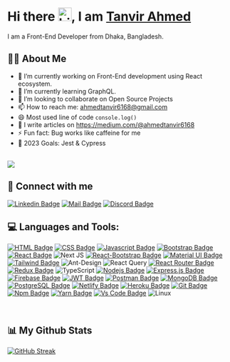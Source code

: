 # Hi there <img src="https://user-images.githubusercontent.com/1303154/88677602-1635ba80-d120-11ea-84d8-d263ba5fc3c0.gif" width="30px" alt="hi">, I am [Tanvir Ahmed](https://tanvir-ahmed.netlify.app/)

I am a Front-End Developer from Dhaka, Bangladesh.

## 🙋‍♂️ About Me

- 🔭 I’m currently working on Front-End development using React ecosystem.
- 🌱 I’m currently learning GraphQL.
- 👯 I’m looking to collaborate on Open Source Projects
- 📫 How to reach me: ahmedtanvir6168@gmail.com
- 😄 Most used line of code `console.log()`
- 👻 I write articles on https://medium.com/@ahmedtanvir6168
- ⚡ Fun fact: Bug works like caffeine for me
- 🎯 2023 Goals: Jest & Cypress

<br/>
<a href="https://github.com/Meghna-DAS/github-profile-views-counter">
    <img src="https://komarev.com/ghpvc/?username=tanvirahmed055">
</a>
<br/>

## 🚀 Connect with me

[![Linkedin Badge](https://img.shields.io/badge/LinkedIn-0077B5?style=for-the-badge&logo=linkedin&logoColor=white)](https://www.linkedin.com/in/tanvir-ahmed055)
[![Mail Badge](https://img.shields.io/badge/Gmail-D14836?style=for-the-badge&logo=gmail&logoColor=white)](mailto:ahmedtanvir6168@gmail.com)
[![Discord Badge](https://img.shields.io/badge/Discord-7289DA?style=for-the-badge&logo=discord&logoColor=white)](https://discordapp.com/users/768808881425612811)

## 💻 Languages and Tools:

[![HTML Badge](https://img.shields.io/badge/HTML5-E34F26?style=for-the-badge&logo=html5&logoColor=white)](https://github.com/tanvirahmed055)
[![CSS Badge](https://img.shields.io/badge/CSS3-1572B6?style=for-the-badge&logo=css3&logoColor=white)](https://github.com/tanvirahmed055)
[![Javascript Badge](https://img.shields.io/badge/JavaScript-F7DF1E?style=for-the-badge&logo=javascript&logoColor=black)](https://github.com/tanvirahmed055)
[![Bootstrap Badge](https://img.shields.io/badge/Bootstrap-563D7C?style=for-the-badge&logo=bootstrap&logoColor=white)](https://github.com/tanvirahmed055)
[![React Badge](https://img.shields.io/badge/React-20232A?style=for-the-badge&logo=react&logoColor=61DAFB)](https://github.com/tanvirahmed055)
![Next JS](https://img.shields.io/badge/Next-black?style=for-the-badge&logo=next.js&logoColor=white)
[![React-Bootstrap Badge](https://img.shields.io/badge/React_Bootstrap-CA4245?style=for-the-badge&logo=react-bootstrap&logoColor=white)](https://github.com/tanvirahmed055)
[![Material UI Badge](https://img.shields.io/badge/Material--UI-0081CB?style=for-the-badge&logo=material-ui&logoColor=white)](https://github.com/tanvirahmed055)
[![Tailwind Badge](https://img.shields.io/badge/Tailwind_CSS-38B2AC?style=for-the-badge&logo=tailwind-css&logoColor=white)](https://github.com/tanvirahmed055)
![Ant-Design](https://img.shields.io/badge/-AntDesign-%230170FE?style=for-the-badge&logo=ant-design&logoColor=white)
![React Query](https://img.shields.io/badge/-React%20Query-FF4154?style=for-the-badge&logo=react%20query&logoColor=white)
[![React Router Badge](https://img.shields.io/badge/React_Router-CA4245?style=for-the-badge&logo=react-router&logoColor=white)](https://github.com/tanvirahmed055)
[![Redux Badge](https://img.shields.io/badge/Redux-593D88?style=for-the-badge&logo=redux&logoColor=white)](https://github.com/tanvirahmed055)
![TypeScript](https://img.shields.io/badge/typescript-%23007ACC.svg?style=for-the-badge&logo=typescript&logoColor=white)
[![Nodejs Badge](https://img.shields.io/badge/Node.js-339933?style=for-the-badge&logo=nodedotjs&logoColor=white)](https://github.com/tanvirahmed055)
[![Express.js Badge](https://img.shields.io/badge/Express.js-000000?style=for-the-badge&logo=express&logoColor=white)](https://github.com/tanvirahmed055)
[![Firebase Badge](https://img.shields.io/badge/firebase-ffca28?style=for-the-badge&logo=firebase&logoColor=black)](https://github.com/tanvirahmed055)
[![JWT Badge](https://img.shields.io/badge/JWT-000000?style=for-the-badge&logo=JSON%20web%20tokens&logoColor=white)](https://github.com/tanvirahmed055)
[![Postman Badge](https://img.shields.io/badge/Postman-FF6C37?style=for-the-badge&logo=Postman&logoColor=white)](https://github.com/tanvirahmed055)
[![MongoDB Badge](https://img.shields.io/badge/MongoDB-4EA94B?style=for-the-badge&logo=mongodb&logoColor=white)](https://github.com/tanvirahmed055)
[![PostgreSQL Badge](https://img.shields.io/badge/PostgreSQL-316192?style=for-the-badge&logo=postgresql&logoColor=white)](https://github.com/tanvirahmed055)
[![Netlify Badge](https://img.shields.io/badge/Netlify-00C7B7?style=for-the-badge&logo=netlify&logoColor=white)](https://github.com/tanvirahmed055)
[![Heroku Badge](https://img.shields.io/badge/Heroku-430098?style=for-the-badge&logo=heroku&logoColor=white)](https://github.com/tanvirahmed055)
[![Git Badge](https://img.shields.io/badge/git-f34f29?style=for-the-badge&logo=git&logoColor=white)](https://github.com/tanvirahmed055)
[![Npm Badge](https://img.shields.io/badge/npm-d7141a?style=for-the-badge&logo=npm&logoColor=white)](https://github.com/tanvirahmed055)
[![Yarn Badge](https://img.shields.io/badge/yarn-0078D6?style=for-the-badge&logo=yarn&logoColor=white)](https://github.com/tanvirahmed055)
[![Vs Code Badge](https://img.shields.io/badge/Visual_Studio_Code-0078D6?style=for-the-badge&logo=visualstudiocode&logoColor=white)](https://github.com/tanvirahmed055)
![Linux](https://img.shields.io/badge/Linux-FCC624?style=for-the-badge&logo=linux&logoColor=black)

<br/>

## 📊 My Github Stats

[![GitHub Streak](https://github-readme-streak-stats.herokuapp.com/?user=tanvirahmed055&theme=highcontrast)](https://github.com/DenverCoder1/github-readme-streak-stats)
